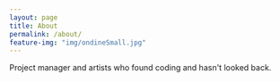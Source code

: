 ```yaml
---
layout: page
title: About
permalink: /about/
feature-img: "img/ondineSmall.jpg"
---
```



Project manager and artists who found coding and hasn't looked back.
